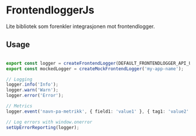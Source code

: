 # FrontendloggerJs

Lite bibliotek som forenkler integrasjonen mot frontendlogger.

## Usage
```typescript

export const logger = createFrontendLogger(DEFAULT_FRONTENDLOGGER_API_URL, 'my-app-name');
export const mockedLogger = createMockFrontendLogger('my-app-name');

// Logging 
logger.info('Info');
logger.warn('Warn');
logger.error('Error');

// Metrics
logger.event('navn-pa-metrikk', { field1: 'value1' }, { tag1: 'value2' });

// Log errors with window.onerror
setUpErrorReporting(logger);

```

